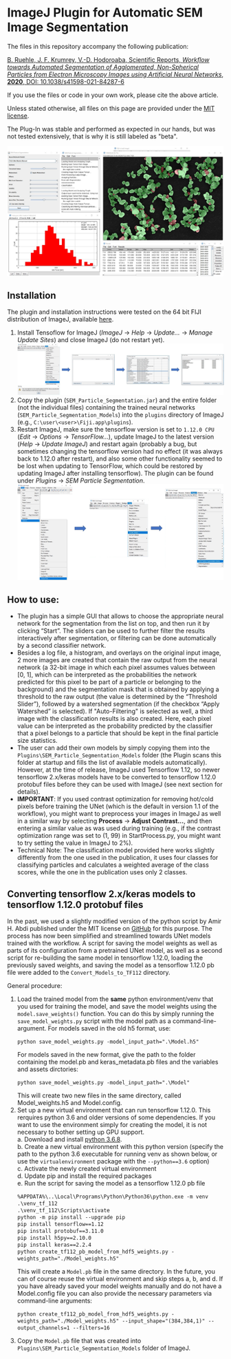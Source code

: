 ImageJ Plugin for Automatic SEM Image Segmentation
==================================================
The files in this repository accompany the following publication:

[B. Ruehle, J. F. Krumrey, V.-D. Hodoroaba, Scientific Reports, _Workflow towards Automated Segmentation of Agglomerated, Non-Spherical Particles from Electron Microscopy Images using Artificial Neural Networks_, **2020**, DOI: 10.1038/s41598-021-84287-6](https://doi.org/10.1038/s41598-021-84287-6)

If you use the files or code in your own work, please cite the above article.

Unless stated otherwise, all files on this page are provided under the [MIT license](https://opensource.org/licenses/MIT).

The Plug-In was stable and performed as expected in our hands, but was not tested extensively, that is why it is still labeled as "beta".

![Image](./Installation_Instructions/GUI.jpg "GUI")

Installation
----------------
The plugin and installation instructions were tested on the 64 bit FIJI distribution of ImageJ, available [here](https://imagej.net/Fiji/Downloads).
  1. Install Tensoflow for ImageJ (*ImageJ* -> *Help* -> *Update…* -> *Manage Update Sites*) and close ImageJ (do not restart yet).
  ![Image](./Installation_Instructions/Installation1.jpg "Installation Step 1")
  2. Copy the plugin (`SEM_Particle_Segmentation.jar`) and the entire folder (not the individual files) containing the trained neural networks (`SEM_Particle_Segmentation_Models`) into the `plugins` directory of ImageJ (e.g., `C:\user\<user>\Fiji.app\plugins`).
  3. Restart ImageJ, make sure the tensorflow version is set to `1.12.0 CPU` (*Edit* -> *Options* -> *TensorFlow...*), update ImageJ to the latest version (*Help* -> *Update ImageJ*) and restart again (probably a bug, but sometimes changing the tensorflow version had no effect (it was always back to 1.12.0 after restart), and also some other functionality seemed to be lost when updating to TensorFlow, which could be restored by updating ImageJ after installing tensorflow). The plugin can be found under *Plugins* -> *SEM Particle Segmentation*.
  ![Image](./Installation_Instructions/Installation2.jpg "Installation Step 3")

How to use:
-----------
  * The plugin has a simple GUI that allows to choose the appropriate neural network for the segmentation from the list on top, and then run it by clicking “Start”. The sliders can be used to further filter the results interactively after segmentation, or filtering can be done automatically by a second classifier network.
  * Besides a log file, a histogram, and overlays on the original input image, 2 more images are created that contain the raw output from the neural network (a 32-bit image in which each pixel assumes values between [0, 1], which can be interpreted as the probabilities the network predicted for this pixel to be part of a particle or belonging to the background) and the segmentation mask that is obtained by applying a threshold to the raw output (the value is determined by the “Threshold Slider”), followed by a watershed segmentation (if the checkbox “Apply Watershed” is selected). If "Auto-Filtering" is selected as well, a third image with the classification results is also created. Here, each pixel value can be interpreted as the probability predicted by the classifier that a pixel belongs to a particle that should be kept in the final particle size statistics.
  * The user can add their own models by simply copying them into the `Plugins\SEM_Particle_Segmentation_Models` folder (the Plugin scans this folder at startup and fills the list of available models automatically). However, at the time of release, ImageJ used Tensorflow 1.12, so newer tensorflow 2.x/keras models have to be converted to tensorflow 1.12.0 protobuf files before they can be used with ImageJ (see next section for details).
  * **IMPORTANT**: If you used contrast optimization for removing hot/cold pixels before training the UNet (which is the default in version 1.1 of the workflow), you might want to preprocess your images in ImageJ as well in a similar way by selecting **Process** -> **Adjust Contrast...**, and then entering a similar value as was used during training (e.g., if the contrast optimization range was set to (1, 99) in StartProcess.py, you might want to try setting the value in ImageJ to 2%).
  * Technical Note: The classification model provided here works slightly differently from the one used in the publication, it uses four classes for classifying particles and calculates a weighted average of the class scores, while the one in the publication uses only 2 classes.

Converting tensorflow 2.x/keras models to tensorflow 1.12.0 protobuf files
--------------------------------------------------------------------------
In the past, we used a slightly modified version of the python script by Amir H. Abdi published under the MIT license on [GitHub](https://github.com/amir-abdi/keras_to_tensorflow) for this purpose. The process has now been simplified and streamlined towards UNet models trained with the workflow. A script for saving the model weights as well as parts of its configuration from a pretrained UNet model, as well as a second script for re-building the same model in tensorflow 1.12.0, loading the previously saved weights, and saving the model as a tensorflow 1.12.0 pb file were added to the `Convert_Models_to_TF112` directory.

General procedure:
  1. Load the trained model from the **same** python environment/venv that you used for training the model, and save the model weights using the `model.save_weights()` function. You can do this by simply running the `save_model_weights.py` script with the model path as a command-line-argument. For models saved in the old h5 format, use:
	 ```
     python save_model_weights.py -model_input_path=".\Model.h5"
	 ```
	 For models saved in the new format, give the path to the folder containing the model.pb and keras_metadata.pb files and the variables and assets dirctories:
	 ```
	 python save_model_weights.py -model_input_path=".\Model"
	 ```
	 This will create two new files in the same directory, called Model_weights.h5 and Model.config.  
  2. Set up a new virtual environment that can run tensorflow 1.12.0. This rerquires python 3.6 and older versions of some dependencies. If you want to use the environment simply for creating the model, it is not necessary to bother setting up GPU support.  
		 a. Download and install [python 3.6.8](https://www.python.org/downloads/release/python-368/).  
		 b. Create a new virtual environment with this python version (specify the path to the python 3.6 executable for running venv as shown below, or use the `virtualenvironment` package with the `--python==3.6` option)  
		 c. Activate the newly created virtual environment  
		 d. Update pip and install the required packages  
		 e. Run the script for saving the model as a tensorflow 1.12.0 pb file  
	 ```
	 %APPDATA%\..\Local\Programs\Python\Python36\python.exe -m venv .\venv_tf_112
	 .\venv_tf_112\Scripts\activate
	 python -m pip install --upgrade pip
	 pip install tensorflow==1.12
	 pip install protobuf==3.11.0
	 pip install h5py==2.10.0
	 pip install keras==2.2.4
	 python create_tf112_pb_model_from_hdf5_weights.py -weights_path="./Model_weights.h5"
	 ```
	 This will create a `Model.pb` file in the same directory. In the future, you can of course reuse the virtual environment and skip steps a, b, and d. If you have already saved your model weights manually and do not have a Model.config file you can also provide the necessary parameters via command-line arguments:
	 ```
	 python create_tf112_pb_model_from_hdf5_weights.py -weights_path="./Model_weights.h5" --input_shape="(384,384,1)" --output_channels=1 --filters=16
	 ```  
  3. Copy the `Model.pb` file that was created into `Plugins\SEM_Particle_Segmentation_Models` folder of ImageJ.  
